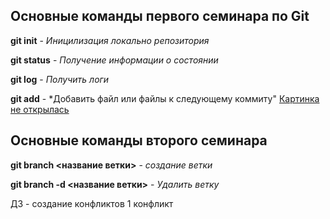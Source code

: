 ## Основные команды первого семинара по Git

**git init** - *Иницилизация локально репозитория*

**git status** - *Получение информации о состоянии*

**git log** - *Получить логи*

**git add** - *Добавить файл или файлы к следующему коммиту"
[Картинка не открылась](Картинка1.jpg)

## Основные команды второго семинара

**git branch <название ветки>** - *создание ветки*

**git branch -d <название ветки>** - *Удалить ветку*

ДЗ - создание конфликтов
1 конфликт